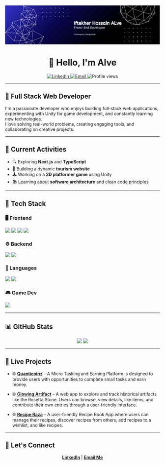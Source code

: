 


<p align="center">
  <img src="https://raw.githubusercontent.com/Alve0/api/refs/heads/main/Abstract%20Technology%20Profile%20LinkedIn%20Banner.png" alt="banner" />
</p>


<h1 align="center">👋 Hello, I'm  Alve</h1>



<p align="center">
  <a href="https://www.linkedin.com/in/iftekherhossainalve/">
    <img src="https://img.shields.io/badge/LinkedIn-IftekherHossainAlve-blue?logo=linkedin" alt="LinkedIn" />
  </a>
  <a href="mailto:gamingalve@gmail.com">
    <img src="https://img.shields.io/badge/Email-gamingalve@gmail.com-red?logo=gmail" alt="Email" />
  </a>
  <img src="https://komarev.com/ghpvc/?username=Alve0&label=Profile%20views&color=0e75b6&style=flat" alt="Profile views" />
</p>

---

## 💼 Full Stack Web Developer 

I'm a passionate developer who enjoys building full-stack web applications, experimenting with Unity for game development, and constantly learning new technologies.  
I love solving real-world problems, creating engaging tools, and collaborating on creative projects.

---

## 🔭 Current Activities

- 🔍 Exploring **Next.js** and **TypeScript**  
- 🧭 Building a dynamic **tourism website**  
- 🕹️ Working on a **2D platformer game** using Unity  
- 📚 Learning about **software architecture** and clean code principles  
---

## 🧰 Tech Stack

### 🖥️ Frontend
<p>
  <img src="https://img.shields.io/badge/React-20232a?style=for-the-badge&logo=react&logoColor=61DAFB" />
  <img src="https://img.shields.io/badge/Next.js-black?style=for-the-badge&logo=next.js&logoColor=white" />
  <img src="https://img.shields.io/badge/JavaScript-F7DF1E?style=for-the-badge&logo=javascript&logoColor=black" />
  <img src="https://img.shields.io/badge/TypeScript-007ACC?style=for-the-badge&logo=typescript&logoColor=white" />
</p>

### ⚙️ Backend
<p>
  <img src="https://img.shields.io/badge/Node.js-339933?style=for-the-badge&logo=nodedotjs&logoColor=white" />
  <img src="https://img.shields.io/badge/Express.js-404D59?style=for-the-badge&logo=express&logoColor=white" />
</p>

### 🧠 Languages
<p>
  <img src="https://img.shields.io/badge/Python-3776AB?style=for-the-badge&logo=python&logoColor=white" />
  <img src="https://img.shields.io/badge/C%23-239120?style=for-the-badge&logo=csharp&logoColor=white" />
</p>

### 🎮 Game Dev
<p>
  <img src="https://img.shields.io/badge/Unity-100000?style=for-the-badge&logo=unity&logoColor=white" />
</p>

---

## 📊 GitHub Stats

<p align="center">
  <img src="https://github-readme-stats.vercel.app/api?username=Alve0&show_icons=true&theme=darcula&bg_color=00000000" />
  <img src="https://github-readme-stats.vercel.app/api/top-langs/?username=Alve0&layout=compact&theme=darcula&bg_color=00000000" />
</p>



---

## 🚀 Live Projects

- 🌐 [**Quanticoinz**](https://quanticoinz.web.app/) – A Micro Tasking and Earning Platform is designed to provide users with opportunities to complete small tasks and earn money.
- 🌐 [**Glowing Artifact**](https://glowing-artifact.web.app/) – A web app to explore and track historical artifacts like the Rosetta Stone. Users can browse, view details, like items, and contribute their own entries through a user-friendly interface.

- 🌐 [**Recipe Raza**](https://recipe-raza.web.app/all-recipe) – A user-friendly Recipe Book App where users can manage their recipes, discover recipes from others, add recipes to a wishlist, and like recipes.   

---

## 🤝 Let's Connect

<p align="center">
  <a href="https://www.linkedin.com/in/iftekherhossainalve/"><strong>LinkedIn</strong></a> | 
  <a href="mailto:gamingalve@gmail.com"><strong>Email Me</strong></a>
</p>
